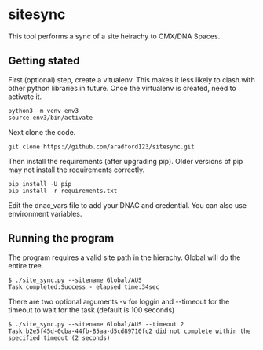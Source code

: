 # sitesync
This tool performs a sync of a site heirachy to CMX/DNA Spaces.

## Getting stated
First (optional) step, create a vitualenv. This makes it less likely to clash with other python libraries in future.
Once the virtualenv is created, need to activate it.
```buildoutcfg
python3 -m venv env3
source env3/bin/activate
```

Next clone the code.

```buildoutcfg
git clone https://github.com/aradford123/sitesync.git
```

Then install the  requirements (after upgrading pip). 
Older versions of pip may not install the requirements correctly.
```buildoutcfg
pip install -U pip
pip install -r requirements.txt
```

Edit the dnac_vars file to add your DNAC and credential.  You can also use environment variables.

## Running the program
The program requires a valid site path in the hierachy.  Global will do the entire tree.

```
$ ./site_sync.py --sitename Global/AUS 
Task completed:Success - elapsed time:34sec

```

There are two optional arguments -v for loggin and --timeout for the timeout to wait for the task (default is 100 seconds)

```
$ ./site_sync.py --sitename Global/AUS --timeout 2
Task b2e5f45d-0cba-44fb-85aa-d5cd89710fc2 did not complete within the specified timeout (2 seconds)
```
